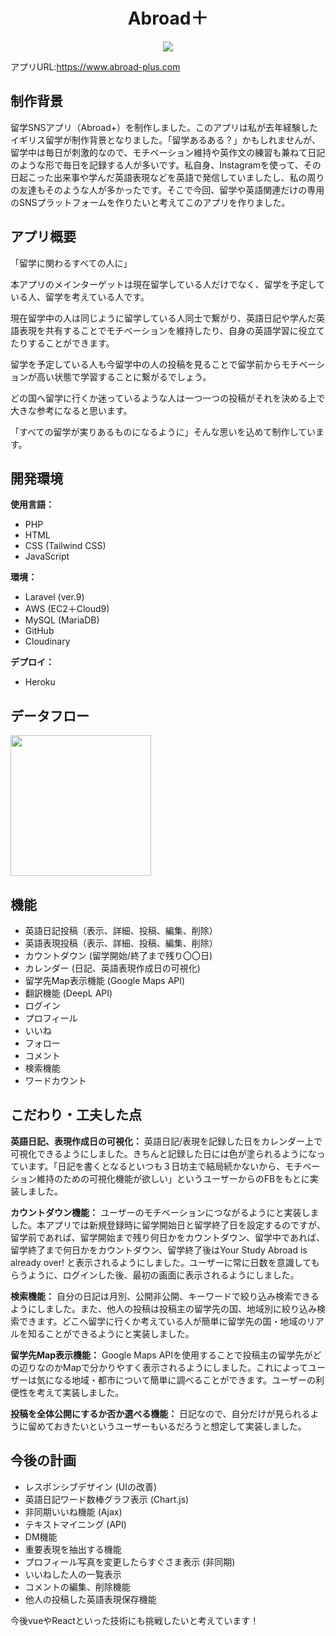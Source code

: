 

<h1 align="center">Abroad＋</h1>

<div align="center">
    <a href="https://www.abroad-plus.com"><img src="https://res.cloudinary.com/dkkvbt5jl/image/upload/v1694504297/iyfnp36solrghvygndv8.jpg"></a>
</div>

アプリURL:https://www.abroad-plus.com

## 制作背景

留学SNSアプリ（Abroad+）を制作しました。このアプリは私が去年経験したイギリス留学が制作背景となりました。「留学あるある？」かもしれませんが、留学中は毎日が刺激的なので、モチベーション維持や英作文の練習も兼ねて日記のような形で毎日を記録する人が多いです。私自身、Instagramを使って、その日起こった出来事や学んだ英語表現などを英語で発信していましたし、私の周りの友達もそのような人が多かったです。そこで今回、留学や英語関連だけの専用のSNSプラットフォームを作りたいと考えてこのアプリを作りました。

## アプリ概要
「留学に関わるすべての人に」

本アプリのメインターゲットは現在留学している人だけでなく、留学を予定している人、留学を考えている人です。

現在留学中の人は同じように留学している人同士で繋がり、英語日記や学んだ英語表現を共有することでモチベーションを維持したり、自身の英語学習に役立てたりすることができます。

留学を予定している人も今留学中の人の投稿を見ることで留学前からモチベーションが高い状態で学習することに繋がるでしょう。

どの国へ留学に行くか迷っているような人は一つ一つの投稿がそれを決める上で大きな参考になると思います。

「すべての留学が実りあるものになるように」そんな思いを込めて制作しています。

## 開発環境
<b>使用言語：</b>
- PHP
- HTML
- CSS (Tailwind CSS)
- JavaScript

<b>環境：</b>
- Laravel (ver.9)
- AWS (EC2＋Cloud9)
- MySQL (MariaDB)
- GitHub
- Cloudinary

<b>デプロイ：</b>
- Heroku

## データフロー
<img src="https://res.cloudinary.com/dkkvbt5jl/image/upload/v1699021623/%E3%82%B9%E3%82%AF%E3%83%AA%E3%83%BC%E3%83%B3%E3%82%B7%E3%83%A7%E3%83%83%E3%83%88_2023-11-03_23.26.02_brxhmh.png" width="225">

## 機能

- 英語日記投稿（表示、詳細、投稿、編集、削除）
- 英語表現投稿（表示、詳細、投稿、編集、削除）
- カウントダウン (留学開始/終了まで残り〇〇日)
- カレンダー (日記、英語表現作成日の可視化)
- 留学先Map表示機能 (Google Maps API)
- 翻訳機能 (DeepL API)
- ログイン
- プロフィール
- いいね
- フォロー
- コメント
- 検索機能
- ワードカウント

## こだわり・工夫した点

<b>英語日記、表現作成日の可視化：</b>
英語日記/表現を記録した日をカレンダー上で可視化できるようにしました。きちんと記録した日には色が塗られるようになっています。「日記を書くとなるといつも３日坊主で結局続かないから、モチベーション維持のための可視化機能が欲しい」というユーザーからのFBをもとに実装しました。

<b>カウントダウン機能：</b>
ユーザーのモチベーションにつながるようにと実装しました。本アプリでは新規登録時に留学開始日と留学終了日を設定するのですが、留学前であれば、留学開始まで残り何日かをカウントダウン、留学中であれば、留学終了まで何日かをカウントダウン、留学終了後はYour Study Abroad is already over! と表示されるようにしました。ユーザーに常に日数を意識してもらうように、ログインした後、最初の画面に表示されるようにしました。

<b>検索機能：</b>
自分の日記は月別、公開非公開、キーワードで絞り込み検索できるようにしました。また、他人の投稿は投稿主の留学先の国、地域別に絞り込み検索できます。どこへ留学に行くか考えている人が簡単に留学先の国・地域のリアルを知ることができるようにと実装しました。

<b>留学先Map表示機能：</b>
Google Maps APIを使用することで投稿主の留学先がどの辺りなのかMapで分かりやすく表示されるようにしました。これによってユーザーは気になる地域・都市について簡単に調べることができます。ユーザーの利便性を考えて実装しました。

<b>投稿を全体公開にするか否か選べる機能：</b>
日記なので、自分だけが見られるように留めておきたいというユーザーもいるだろうと想定して実装しました。



## 今後の計画

- レスポンシブデザイン (UIの改善)
- 英語日記ワード数棒グラフ表示 (Chart.js)
- 非同期いいね機能 (Ajax)
- テキストマイニング (API)
- DM機能
- 重要表現を抽出する機能
- プロフィール写真を変更したらすぐさま表示 (非同期)
- いいねした人の一覧表示
- コメントの編集、削除機能
- 他人の投稿した英語表現保存機能


今後vueやReactといった技術にも挑戦したいと考えています！
